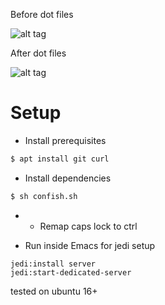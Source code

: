 Before dot files


![alt tag](https://cloud.githubusercontent.com/assets/15171105/19050258/83ed92e2-89b6-11e6-8c8f-6c3ebd4991bf.jpg)


After dot files


![alt tag](https://cloud.githubusercontent.com/assets/15171105/19050494/8194e5ee-89b7-11e6-9d75-afd1652e3130.jpg)


# Setup
* Install prerequisites
``` sh
$ apt install git curl
```

* Install dependencies
``` sh
$ sh confish.sh
```
* * Remap caps lock to ctrl

* Run inside Emacs for jedi setup
```
jedi:install server
jedi:start-dedicated-server
```

tested on ubuntu 16+
